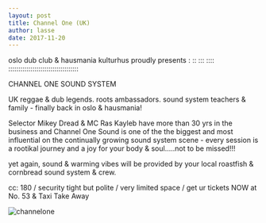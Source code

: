 ```yaml
---
layout: post
title: Channel One (UK)
author: lasse
date: 2017-11-20
---
```


oslo dub club & hausmania kulturhus
proudly presents : :: ::: :::: :::::::::::::::::::::::::::::::::::

CHANNEL ONE SOUND SYSTEM

UK reggae & dub legends. roots ambassadors. sound system teachers & family - finally back in oslo & hausmania!

Selector Mikey Dread & MC Ras Kayleb have more than 30 yrs in the business and Channel One Sound is one of the the biggest and most influential on the continually growing sound system scene - every session is a rootikal journey and a joy for your body & soul.....not to be missed!!!

yet again, sound & warming vibes will be provided by your local roastfish & cornbread sound system & crew.

cc: 180 / security tight but polite / very limited space / get ur tickets NOW at No. 53 & Taxi Take Away

![channelone](http://www.hausmania.org/portal/images/stories/14199557_1515406755151857_867496496256474526_n.jpg)
